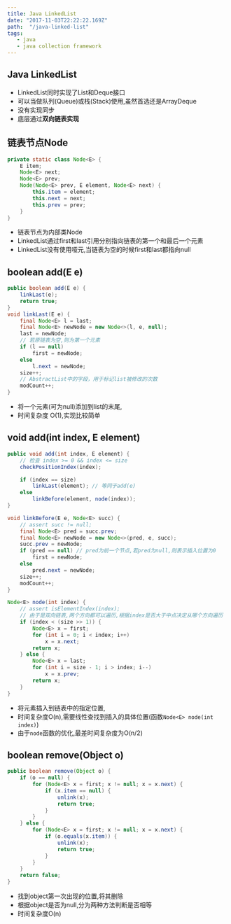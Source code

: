 ```yaml
---
title: Java LinkedList
date: "2017-11-03T22:22:22.169Z"
path:  "/java-linked-list"
tags:
   - java
   - java collection framework
---
```


## Java LinkedList

* LinkedList同时实现了List和Deque接口
* 可以当做队列(Queue)或栈(Stack)使用,虽然首选还是ArrayDeque
* 没有实现同步
* 底层通过**双向链表实现**


## 链表节点Node
```java
private static class Node<E> {
    E item;
    Node<E> next;
    Node<E> prev;
    Node(Node<E> prev, E element, Node<E> next) {
        this.item = element;
        this.next = next;
        this.prev = prev;
    }
}
```
- 链表节点为内部类Node
- LinkedList通过first和last引用分别指向链表的第一个和最后一个元素
- LinkedList没有使用哑元,当链表为空的时候first和last都指向null

## boolean add(E e)
```java
public boolean add(E e) {
    linkLast(e);
    return true;
}
void linkLast(E e) {
    final Node<E> l = last;
    final Node<E> newNode = new Node<>(l, e, null);
    last = newNode;
    // 若原链表为空,则为第一个元素
    if (l == null)
        first = newNode;
    else
        l.next = newNode;
    size++;
    // AbstractList中的字段，用于标记list被修改的次数
    modCount++;
}
```
- 将一个元素(可为null)添加到list的末尾,
- 时间复杂度 O(1),实现比较简单

## void add(int index, E element)
```java
public void add(int index, E element) {
    // 检查 index >= 0 && index <= size
    checkPositionIndex(index);

    if (index == size)
        linkLast(element); // 等同于add(e)
    else
        linkBefore(element, node(index));
}

void linkBefore(E e, Node<E> succ) {
    // assert succ != null;
    final Node<E> pred = succ.prev;
    final Node<E> newNode = new Node<>(pred, e, succ);
    succ.prev = newNode;
    if (pred == null) // pred为前一个节点,若pred为null,则表示插入位置为0
        first = newNode;
    else
        pred.next = newNode;
    size++;
    modCount++;
}

Node<E> node(int index) {
    // assert isElementIndex(index);
    // 由于是双向链表,两个方向都可以遍历,根据index是否大于中点决定从哪个方向遍历
    if (index < (size >> 1)) {
        Node<E> x = first;
        for (int i = 0; i < index; i++)
            x = x.next;
        return x;
    } else {
        Node<E> x = last;
        for (int i = size - 1; i > index; i--)
            x = x.prev;
        return x;
    }
}
```
- 将元素插入到链表中的指定位置,
- 时间复杂度O(n),需要线性查找到插入的具体位置(函数`Node<E> node(int index)`)
- 由于`node`函数的优化,最差时间复杂度为O(n/2)

## boolean remove(Object o)
```java
public boolean remove(Object o) {
    if (o == null) {
        for (Node<E> x = first; x != null; x = x.next) {
            if (x.item == null) {
                unlink(x);
                return true;
            }
        }
    } else {
        for (Node<E> x = first; x != null; x = x.next) {
            if (o.equals(x.item)) {
                unlink(x);
                return true;
            }
        }
    }
    return false;
}
```
- 找到object第一次出现的位置,将其删除
- 根据object是否为null,分为两种方法判断是否相等
- 时间复杂度O(n)

